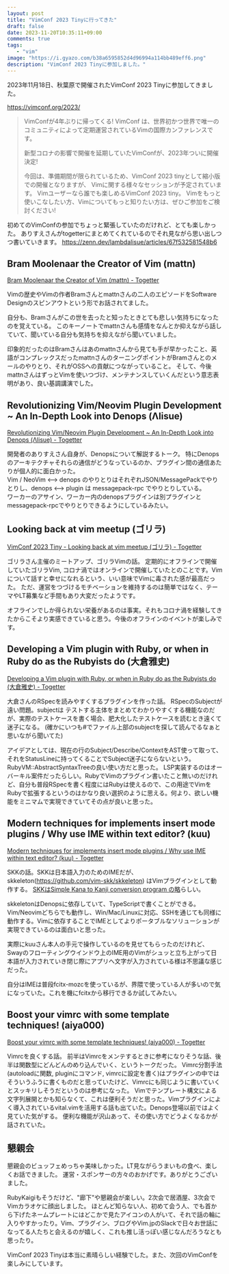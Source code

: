 ```yaml
---
layout: post
title: "VimConf 2023 Tinyに行ってきた"
draft: false
date: 2023-11-20T10:35:11+09:00
comments: true
tags: 
   - "vim"
image: "https://i.gyazo.com/b38a6595852d4d96994a114bb489eff6.png"
description: "VimConf 2023 Tinyに参加しました。"
---
```


2023年11月18日、秋葉原で開催されたVimConf 2023 Tinyに参加してきました。


https://vimconf.org/2023/
> VimConfが4年ぶりに帰ってくる!
> VimConf は、世界初かつ世界で唯一のコミュニティによって定期運営されているVimの国際カンファレンスです。
> 
> 新型コロナの影響で開催を延期していたVimConfが、2023年ついに開催決定!
> 
> 今回は、準備期間が限られているため、VimConf 2023 tinyとして縮小版での開催となりますが、 Vimに関する様々なセッションが予定されています。
> Vimユーザーなら誰でも楽しめるVimConf 2023 tiny。 Vimをもっと使いこなしたい方、Vimについてもっと知りたい方は、ぜひご参加をご検討ください!

初めてのVimConfの参加でちょっと緊張していたのだけれど、とても楽しかった。
ありすえさんがtogetterにまとめてくれているのでそれ見ながら思い出しつつ書いていきます。 https://zenn.dev/lambdalisue/articles/67f532581548b6

## Bram Moolenaar the Creator of Vim (mattn)

[Bram Moolenaar the Creator of Vim (mattn) - Togetter](https://togetter.com/li/2261753)

Vimの歴史やVimの作者Bramさんとmattnさんの二人のエピソードをSoftware Designのスピンアウトという形でお話されてました。

自分も、Bramさんがこの世を去ったと知ったときとても悲しい気持ちになったのを覚えている。
このキーノートでmattnさんも感情をなんとか抑えながら話していて、聞いている自分も気持ちを抑えながら聞いていました。

印象的だったのはBramさんはあのmattnさんから見ても手が早かったこと、英語がコンプレックスだったmattnさんのターニングポイントがBramさんとのメールのやりとり、それがOSSへの貢献につながっていること。
そして、今後mattnさんはずっとVimを使いつづけ、メンテナンスしていくんだという意志表明があり、良い基調講演でした。

## Revolutionizing Vim/Neovim Plugin Development \~ An In-Depth Look into Denops (Λlisue)

[Revolutionizing Vim/Neovim Plugin Development \~ An In-Depth Look into Denops (Λlisue) - Togetter](https://togetter.com/li/2261755)

開発者のありすえさん自身が、Denopsについて解説するトーク。 特にDenopsのアーキテクチャそれらの通信がどうなっているのか、プラグイン間の通信あたりが個人的に面白かった。  
Vim / NeoVim <--> denops のやりとりはそれぞれJSON/MessagePackでやりとりし、denops <--> plugin は messagepack-rpc でやりとりしている。  
ワーカーのアサイン、ワーカー内のdenopsプラグインは別プラグインとmessagepack-rpcでやりとりできるようにしているみたい。  

## Looking back at vim meetup (ゴリラ)

[VimConf 2023 Tiny - Looking back at vim meetup (ゴリラ) - Togetter](https://togetter.com/li/2261761)

ゴリラさん主催のミートアップ、ゴリラVimの話。
定期的にオフラインで開催していたゴリラVim, コロナ渦ではオンラインで開催していたとのことです。Vimについて話すと幸せになれるという、いい意味でVimに毒された感が最高だった。
ただ、運営をつづけるモチベーションを維持するのは簡単ではなく、テーマやLT募集など手間もあり大変だったようです。

オフラインでしか得られない栄養があるのは事実。それもコロナ渦を経験してきたからこそより実感できていると思う。今後のオフラインのイベントが楽しみです。

## Developing a Vim plugin with Ruby, or when in Ruby do as the Rubyists do (大倉雅史)

[Developing a Vim plugin with Ruby, or when in Ruby do as the Rubyists do (大倉雅史) - Togetter](https://togetter.com/li/2261762)

大倉さんのRSpecを読みやすくするプラグインを作った話。
RSpecのSubjectが遠い問題。subjectは テストする主体をまとめてわかりやすくする機能なのだが、実際のテストケースを書く場合、肥大化したテストケースを読むとき遠くて迷子になる。
(確かにいつも#でファイル上部のsubjectを探して読んでるなぁと思いながら聞いてた)

アイデアとしては、現在の行のSubject/Describe/ContextをAST使って取って、それをStatusLineに持ってくることでSubject迷子にならないという。RubyVM::AbstractSyntaxTreeの良い使い方だと思った。
LSP実装するのはオーバーキル案件だったらしい。RubyでVimのプラグイン書いたこと無いのだけれど、自分も普段RSpecを書く程度にはRubyは使えるので、この用途でVimをRubyで拡張するというのはかなり良い選択のように思える。何より、欲しい機能をミニマムで実現できていてその点が良いと思った。

## Modern techniques for implements insert mode plugins / Why use IME within text editor? (kuu)

[Modern techniques for implements insert mode plugins / Why use IME within text editor? (kuu) - Togetter](https://togetter.com/li/2261763)

SKKの話。SKKは日本語入力のためのIMEだが、 skkeleton(https://github.com/vim-skk/skkeleton) はVimプラグインとして動作する。 [SKKはSimple Kana to Kanji conversion program の略](https://gihyo.jp/admin/serial/01/ubuntu-recipe/0175)らしい。

skkeletonはDenopsに依存していて、TypeScriptで書くことができる。Vim/Neovimどちらでも動作し、Win/Mac/Linuxに対応、SSHを通じても同様に動作する。Vimに依存することでIMEとしてよりポータブルなソリューションが実現できているのは面白いと思った。

実際にkuuさん本人の手元で操作しているのを見せてもらったのだけれど、Swayのフローティングウインドウ上のIME用のVimがシュッと立ち上がって日本語が入力されていき閉じ際にアプリへ文字が入力されている様は不思議な感じだった。

自分はIMEは普段fcitx-mozcを使っているが、界隈で使っている人が多いので気になっていた。これを機にfcitxから移行できるか試してみたい。

## Boost your vimrc with some template techniques! (aiya000)

[Boost your vimrc with some template techniques! (aiya000) - Togetter](https://togetter.com/li/2261765)

Vimrcを良くする話。
前半はVimrcをメンテするときに参考になりそうな話、後半は関数型にどんどんのめり込んでいく、というトークだった。
Vimrc分割手法(autoloadに関数, pluginにコマンド, vimrcに設定を書く)はプラグインの中ではそういうふうに書くものだと思っていたけど、Vimrcにも同じように書いていくとスッキリしそうだというのは参考になった。
Vimでテンプレート構文による文字列展開とかも知らなくて、これは便利そうだと思った。Vimプラグインによく導入されているvital.vimを活用する話も出ていた。Denops登場以前ではよく見ていた気がする。
便利な機能が沢山あって、その使い方でどうよくなるかが話されていた。

## 懇親会

懇親会のビュッフェめっちゃ美味しかった。LT見ながらうまいもの食べ、楽しくお話できました。
運営・スポンサーの方々のおかげです。ありがとうございました。

RubyKaigiもそうだけど、"廊下"や懇親会が楽しい。2次会で居酒屋、3次会でVimカラオケに顔出しました。
ほとんど知らない人、初めて会う人、でも首から下げたネームプレートにはどこかで見たアイコンの人がいて、それで話の輪に入りやすかったり。Vim、プラグイン、ブログやVim.jpのSlackで日々お世話になってる人たちと会えるのが嬉しく、これも推し活っぽい感じなんだろうなとも思ったり。

VimConf 2023 Tinyは本当に素晴らしい経験でした。また、次回のVimConfを楽しみにしています。
